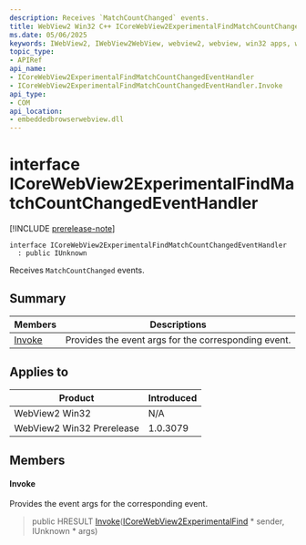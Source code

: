 ```yaml
---
description: Receives `MatchCountChanged` events.
title: WebView2 Win32 C++ ICoreWebView2ExperimentalFindMatchCountChangedEventHandler
ms.date: 05/06/2025
keywords: IWebView2, IWebView2WebView, webview2, webview, win32 apps, win32, edge, ICoreWebView2, ICoreWebView2Controller, browser control, edge html, ICoreWebView2ExperimentalFindMatchCountChangedEventHandler
topic_type: 
- APIRef
api_name:
- ICoreWebView2ExperimentalFindMatchCountChangedEventHandler
- ICoreWebView2ExperimentalFindMatchCountChangedEventHandler.Invoke
api_type:
- COM
api_location:
- embeddedbrowserwebview.dll
---
```


# interface ICoreWebView2ExperimentalFindMatchCountChangedEventHandler

[!INCLUDE [prerelease-note](../includes/prerelease-note.md)]

```
interface ICoreWebView2ExperimentalFindMatchCountChangedEventHandler
  : public IUnknown
```

Receives `MatchCountChanged` events.

## Summary

 Members                        | Descriptions
--------------------------------|---------------------------------------------
[Invoke](#invoke) | Provides the event args for the corresponding event.

## Applies to

Product                         | Introduced
--------------------------------|---------------------------------------------
WebView2 Win32            |    N/A
WebView2 Win32 Prerelease |    1.0.3079

## Members

#### Invoke

Provides the event args for the corresponding event.

> public HRESULT [Invoke](#invoke)([ICoreWebView2ExperimentalFind](icorewebview2experimentalfind.md#icorewebview2experimentalfind) * sender, IUnknown * args)

